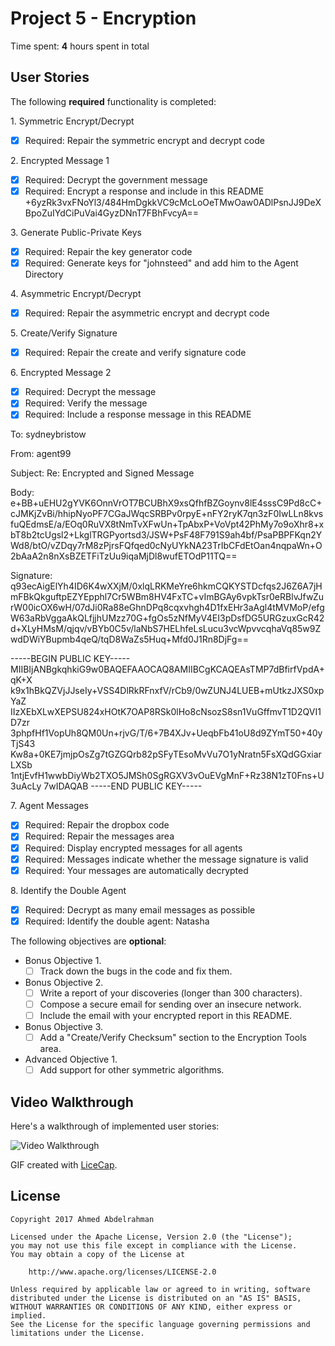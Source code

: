 # Project 5 - Encryption

Time spent: **4** hours spent in total

## User Stories

The following **required** functionality is completed:

1\. Symmetric Encrypt/Decrypt
  * [X]  Required: Repair the symmetric encrypt and decrypt code

2\. Encrypted Message 1
  * [X]  Required: Decrypt the government message
  * [X]  Required: Encrypt a response and include in this README
  +6yzRk3vxFNoYl3/484HmDgkkVC9cMcLoOeTMwOaw0ADlPsnJJ9DeXBpoZuIYdCiPuVai4GyzDNnT7FBhFvcyA==

3\. Generate Public-Private Keys
  * [X]  Required: Repair the key generator code
  * [X]  Required: Generate keys for "johnsteed" and add him to the Agent Directory

4\. Asymmetric Encrypt/Decrypt
  * [X]  Required: Repair the asymmetric encrypt and decrypt code

5\. Create/Verify Signature
  * [X]  Required: Repair the create and verify signature code

6\. Encrypted Message 2
  * [X]  Required: Decrypt the message
  * [X]  Required: Verify the message
  * [X]  Required: Include a response message in this README

To: sydneybristow

From: agent99

Subject: Re: Encrypted and Signed Message

Body:
e+BB+uEHU2gYVK6OnnVrOT7BCUBhX9xsQfhfBZGoynv8lE4sssC9Pd8cC+cJMKjZvBi/hhipNyoPF7CGaJWqcSRBPv0rpyE+nFY2ryK7qn3zF0IwLLn8kvsfuQEdmsE/a/EOq0RuVX8tNmTvXFwUn+TpAbxP+VoVpt42PhMy7o9oXhr8+xbT8b2tcUgsl2+LkglTRGPyortsd3/JSW+PsF48F791S9ah4bf/PsaPBPFKqn2YWd8/btO/vZDqy7rM8zPjrsFQfqed0cNyUYkNA23TrIbCFdEtOan4nqpaWn+O2bAaA2n8nXsBZETFiTzUu9iqaMjDl8wufETOdP11TQ==

Signature:
q93ecAigElYh4ID6K4wXXjM/0xlqLRKMeYre6hkmCQKYSTDcfqs2J6Z6A7jHmFBkQkguftpEZYEpphl7Cr5WBm8HV4FxTC+vImBGAy6vpkTsr0eRBlvJfwZurW00icOX6wH/07dJi0Ra88eGhnDPq8cqxvhgh4D1fxEHr3aAgl4tMVMoP/efgW63aRbVggaAkQLfjjhUMzz70G+fgOs5zNfMyV4EI3pDsfDG5URGzuxGcR42d+XLyHMsM/qjqv/vBYb0C5v/laNbS7HELhfeLsLucu3vcWpvvcqhaVq85w9ZwdDWiYBupmb4qeQ/tqD8WaZs5Huq+Mfd0J1Rn8DjFg==

-----BEGIN PUBLIC KEY-----
MIIBIjANBgkqhkiG9w0BAQEFAAOCAQ8AMIIBCgKCAQEAsTMP7dBfirfVpdA+qK+X
k9x1hBkQZVjJJseIy+VSS4DlRkRFnxfV/rCb9/0wZUNJ4LUEB+mUtkzJXS0xpYaZ
IIzXEbXLwXEPSU824xHOtK7OAP8RSk0lHo8cNsozS8sn1VuGffmvT1D2QVI1D7zr
3phpfHf1VopUh8QM0Un+rjvG/T/6+7B4XJv+UeqbFb41oU8d9ZYmT50+40yTjS43
Kw8a+0KE7jmjpOsZg7tGZGQrb82pSFyTEsoMvVu7O1yNratn5FsXQdGGxiarLXSb
1ntjEvfH1wwbDiyWb2TXO5JMSh0SgRGXV3vOuEVgMnF+Rz38N1zT0Fns+U3uAcLy
7wIDAQAB
-----END PUBLIC KEY-----

7\. Agent Messages
  * [X]  Required: Repair the dropbox code
  * [X]  Required: Repair the messages area
  * [X]  Required: Display encrypted messages for all agents
  * [X]  Required: Messages indicate whether the message signature is valid
  * [X]  Required: Your messages are automatically decrypted

8\. Identify the Double Agent
  * [X]  Required: Decrypt as many email messages as possible
  * [X]  Required: Identify the double agent: Natasha

The following objectives are **optional**:

* Bonus Objective 1\.
  * [ ]  Track down the bugs in the code and fix them.

* Bonus Objective 2\.
  * [ ]  Write a report of your discoveries (longer than 300 characters).
  * [ ]  Compose a secure email for sending over an insecure network.
  * [ ]  Include the email with your encrypted report in this README.

* Bonus Objective 3\.
  * [ ]  Add a "Create/Verify Checksum" section to the Encryption Tools area.

* Advanced Objective 1\.
  * [ ]  Add support for other symmetric algorithms.

## Video Walkthrough

Here's a walkthrough of implemented user stories:

<img src='http://i.imgur.com/CiPibwO.gif' title='Video Walkthrough' width='' alt='Video Walkthrough' />

GIF created with [LiceCap](http://www.cockos.com/licecap/).

## License

    Copyright 2017 Ahmed Abdelrahman

    Licensed under the Apache License, Version 2.0 (the "License");
    you may not use this file except in compliance with the License.
    You may obtain a copy of the License at

        http://www.apache.org/licenses/LICENSE-2.0

    Unless required by applicable law or agreed to in writing, software
    distributed under the License is distributed on an "AS IS" BASIS,
    WITHOUT WARRANTIES OR CONDITIONS OF ANY KIND, either express or implied.
    See the License for the specific language governing permissions and
    limitations under the License.
